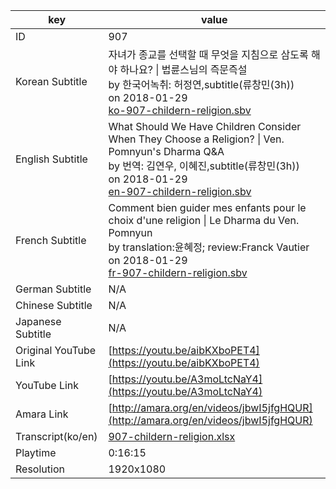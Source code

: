 |  key  |  value  |
|-------|---------|
| ID            | 907 |
| Korean Subtitle | 자녀가 종교를 선택할 때 무엇을 지침으로 삼도록 해야 하나요? \| 법륜스님의 즉문즉설<br>by 한국어녹취: 허정연,subtitle(류창민(3h))<br>on 2018-01-29<br>[ko-907-childern-religion.sbv](https://github.com/jungtosociety/dharma-qna/raw/master/sub/907/ko-907-childern-religion.sbv)<br>|
| English Subtitle | What Should We Have Children Consider When They Choose a Religion?  \| Ven. Pomnyun's Dharma Q&A<br>by 번역: 김연우, 이혜진,subtitle(류창민(3h))<br>on 2018-01-29<br>[en-907-childern-religion.sbv](https://github.com/jungtosociety/dharma-qna/raw/master/sub/907/en-907-childern-religion.sbv)<br>|
| French Subtitle | Comment bien guider mes enfants pour le choix d'une religion \| Le Dharma du Ven. Pomnyun<br>by translation:윤혜정; review:Franck Vautier<br>on 2018-01-29<br>[fr-907-childern-religion.sbv](https://github.com/jungtosociety/dharma-qna/raw/master/sub/907/fr-907-childern-religion.sbv)<br>|
| German Subtitle | N/A |
| Chinese Subtitle | N/A |
| Japanese Subtitle | N/A |
| Original YouTube Link  | [https://youtu.be/aibKXboPET4](https://youtu.be/aibKXboPET4) |
| YouTube Link  | [https://youtu.be/A3moLtcNaY4](https://youtu.be/A3moLtcNaY4) |
| Amara Link    | [http://amara.org/en/videos/jbwI5jfgHQUR](http://amara.org/en/videos/jbwI5jfgHQUR) |
| Transcript(ko/en) | [907-childern-religion.xlsx](https://github.com/jungtosociety/dharma-qna/raw/master/sub/907/907-childern-religion.xlsx) |
| Playtime | 0:16:15 |
| Resolution | 1920x1080|
